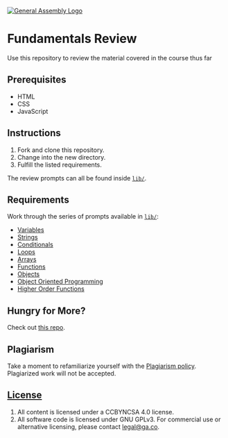 [![General Assembly Logo](https://camo.githubusercontent.com/1a91b05b8f4d44b5bbfb83abac2b0996d8e26c92/687474703a2f2f692e696d6775722e636f6d2f6b6538555354712e706e67)](https://generalassemb.ly/education/web-development-immersive)

# Fundamentals Review

Use this repository to review the material covered in the course thus far

## Prerequisites

- HTML
- CSS
- JavaScript

## Instructions

1. Fork and clone this repository.
1. Change into the new directory.
1. Fulfill the listed requirements.

The review prompts can all be found inside [`lib/`](lib/).

## Requirements

Work through the series of prompts available in [`lib/`](lib/):

- [Variables](lib/variables.js)
- [Strings](lib/strings.js)
- [Conditionals](lib/conditionals.js)
- [Loops](lib/loops.js)
- [Arrays](lib/arrays.js)
- [Functions](lib/functions.js)
- [Objects](lib/objects.js)
- [Object Oriented Programming](lib/oop.js)
- [Higher Order Functions](lib/hof.js)

## Hungry for More?
Check out [this repo](https://git.generalassemb.ly/SEIR-1130/checkpoint-javascript).

## Plagiarism

Take a moment to refamiliarize yourself with the [Plagiarism policy](https://git.generalassemb.ly/DC-WDI/Administrative/blob/master/plagiarism.md). Plagiarized work will not be accepted.

## [License](LICENSE)

1.  All content is licensed under a CC­BY­NC­SA 4.0 license.
1.  All software code is licensed under GNU GPLv3. For commercial use or
    alternative licensing, please contact legal@ga.co.
